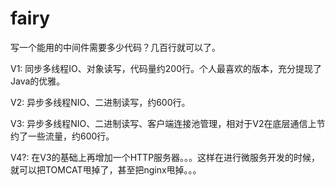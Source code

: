 # fairy

写一个能用的中间件需要多少代码？几百行就可以了。

V1: 同步多线程IO、对象读写，代码量约200行。个人最喜欢的版本，充分提现了Java的优雅。

V2: 异步多线程NIO、二进制读写，约600行。

V3: 异步多线程NIO、二进制读写、客户端连接池管理，相对于V2在底层通信上节约了一些流量，约600行。

V4?: 在V3的基础上再增加一个HTTP服务器。。。这样在进行微服务开发的时候，就可以把TOMCAT甩掉了，甚至把nginx甩掉。。。
